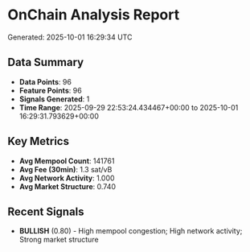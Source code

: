 # OnChain Analysis Report
Generated: 2025-10-01 16:29:34 UTC

## Data Summary
- **Data Points**: 96
- **Feature Points**: 96
- **Signals Generated**: 1
- **Time Range**: 2025-09-29 22:53:24.434467+00:00 to 2025-10-01 16:29:31.793629+00:00

## Key Metrics
- **Avg Mempool Count**: 141761
- **Avg Fee (30min)**: 1.3 sat/vB
- **Avg Network Activity**: 1.000
- **Avg Market Structure**: 0.740

## Recent Signals
- **BULLISH** (0.80) - High mempool congestion; High network activity; Strong market structure
